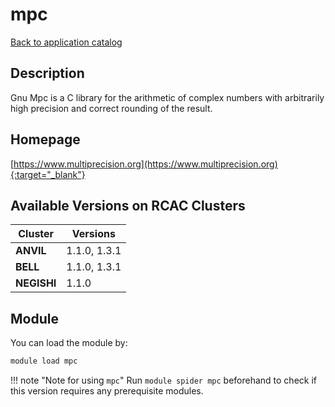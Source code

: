 # mpc

[Back to application catalog](../app_catalog.md)

## Description

Gnu Mpc is a C library for the arithmetic of complex numbers with arbitrarily high precision and correct rounding of the result.

## Homepage

[https://www.multiprecision.org](https://www.multiprecision.org){:target="_blank"}

## Available Versions on RCAC Clusters

|Cluster|Versions|
|---|---|
**ANVIL**|1.1.0, 1.3.1
**BELL**|1.1.0, 1.3.1
**NEGISHI**|1.1.0

## Module

You can load the module by:

```bash
module load mpc
```

!!! note "Note for using `mpc`"
    Run `module spider mpc` beforehand to check if this version requires any prerequisite modules.
